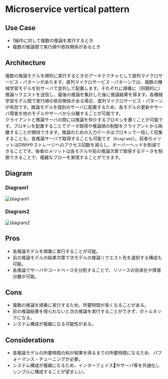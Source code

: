 # Microservice vertical pattern

## Use Case
- 1操作に対して複数の推論を実行するとき
- 複数の推論間で実行順や依存関係があるとき

## Architecture
複数の推論モデルを順列に実行するときのアーキテクチャとして直列マイクロサービス・パターンがあります。直列マイクロサービス・パターンでは、複数の機械学習モデルを別サーバで並列して配置します。それぞれに順番に（同期的に）推論リクエストを送信し、最後の推論を集計した後に推論結果を得ます。各機械学習モデル間で実行順の依存関係がある場合、直列マイクロサービス・パターンが有効です。推論モデルを個別のサーバに配置するため、各モデルの更新やサーバ障害を他のモデルやサーバから分離することが可能です。<br>
クライアントと推論サーバの間には推論を仲介するプロキシを置くことが可能です。プロキシを配置することでデータ取得や推論順の制御をクライアントから隔離することが期待できます。推論のための入力データはプロキシで一括して収集することも、各推論サーバで取得することも可能です（`Diagram2`）。前者のメリットはDWHやストレージへのアクセス回数を減らし、オーバーヘッドを削減できることです。後者のメリットは各モデルや前の推論次第で取得するデータを制御できることで、複雑なフローを実現することができます。


## Diagram
### Diagram1
![diagram1](diagram1.png)

### Diagram2
![diagram2](diagram2.png)

## Pros
- 各推論モデルを順番に実行することが可能。
- 前の推論モデルの結果次第で次モデルの推論リクエスト先を選択する構成も可能。
- 各推論でサーバやコードベースを分割することで、リソースの効率化や障害分離が可能。

## Cons
- 複数の推論を順番に実行するため、所要時間が長くなることがある。
- 前の推論結果を得られないと次の推論を実行することができず、ボトルネックになる。
- システム構成が複雑になる可能性がある。

## Considerations
- 各推論モデルの所要時間の和が結果を得るまでの所要時間になるため、パフォーマンス・チューニングが必要。
- システム構成が複雑になるため、インターフェイスやサーバ等を共通化しシンプルに構成することが望ましい。
